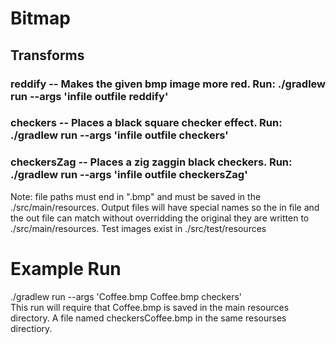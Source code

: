 # Bitmap
## Transforms
### reddify -- Makes the given bmp image more red. Run: ./gradlew run --args 'infile outfile reddify'
### checkers -- Places a black square checker effect. Run: ./gradlew run --args 'infile outfile checkers'
### checkersZag -- Places a zig zaggin black checkers. Run: ./gradlew run --args 'infile outfile checkersZag'
Note: file paths must end in ".bmp" and must be saved in the ./src/main/resources. Output files will have special names so the in file and the out file can match without overridding the original they are written to ./src/main/resources. Test images exist in ./src/test/resources
# Example Run
./gradlew run --args 'Coffee.bmp Coffee.bmp checkers'  
This run will require that Coffee.bmp is saved in the main resources directory. A file named checkersCoffee.bmp in the same resourses directiory. 
